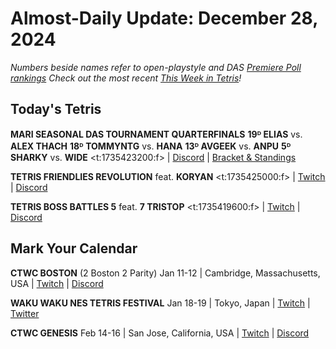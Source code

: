 # Almost-Daily Update: December 28, 2024
*Numbers beside names refer to open-playstyle and DAS [Premiere Poll rankings](https://docs.google.com/document/d/1Mmn24edltEMq6vdxZxhIAfyUS6F5SwlqIuQ6OmnVsi8/edit?tab=t.0)*
*Check out the most recent [This Week in Tetris](https://www.thisweekintetris.com/2024/12/this-week-in-tetris-november-26.html)!*
## Today's Tetris
**MARI SEASONAL DAS TOURNAMENT QUARTERFINALS**
**19ᴰ ELIAS** vs. **ALEX THACH**
**18ᴰ TOMMYNTG** vs. **HANA**
**13ᴰ AVGEEK** vs. **ANPU**
**5ᴰ SHARKY** vs. **WIDE**
<t:1735423200:f> | [Discord](https://bit.ly/MariSeasonalCharityTournament) | [Bracket & Standings](https://docs.google.com/spreadsheets/d/1sKGagpWflFwdXnzk2DQQy6QjPF_i3FvF6qemObdu7hc/edit?gid=400187929#gid=400187929)  

**TETRIS FRIENDLIES REVOLUTION**
feat. **KORYAN**
<t:1735425000:f> | [Twitch](https://www.twitch.tv/classictetris) | [Discord](https://discord.gg/92sXrMkM9k)

**TETRIS BOSS BATTLES 5**
feat. **7 TRISTOP**
<t:1735419600:f> | [Twitch](https://www.twitch.tv/adamirishexperience) | [Discord](https://discord.gg/UJ2EMdFy62)

## Mark Your Calendar
**CTWC BOSTON** (2 Boston 2 Parity)
Jan 11-12 | Cambridge, Massachusetts, USA | [Twitch](https://www.twitch.tv/classictetris) | [Discord](https://discord.gg/mBVReaxE9m)

**WAKU WAKU NES TETRIS FESTIVAL**
Jan 18-19 | Tokyo, Japan | [Twitch](https://twitch.tv/classictetris) | [Twitter](https://x.com/waku_tet)

**CTWC GENESIS**
Feb 14-16 | San Jose, California, USA | [Twitch](https://www.twitch.tv/classictetris) | [Discord](https://discord.gg/mBVReaxE9m)